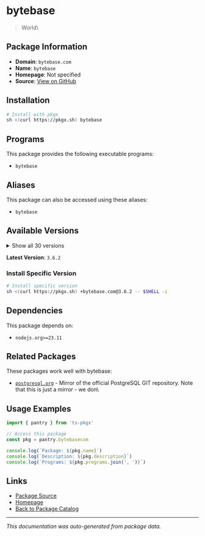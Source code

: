 # bytebase

> World\

## Package Information

- **Domain**: `bytebase.com`
- **Name**: `bytebase`
- **Homepage**: Not specified
- **Source**: [View on GitHub](https://github.com/pkgxdev/pantry/tree/main/projects/bytebase.com/package.yml)

## Installation

```bash
# Install with pkgx
sh <(curl https://pkgx.sh) bytebase
```

## Programs

This package provides the following executable programs:

- `bytebase`

## Aliases

This package can also be accessed using these aliases:

- `bytebase`

## Available Versions

<details>
<summary>Show all 30 versions</summary>

- `3.6.2`, `3.6.1`, `3.6.0`, `3.5.2`, `3.5.1`
- `3.5.0`, `3.4.1`, `3.4.0`, `3.3.1`, `3.3.0`
- `3.2.0`, `3.1.2`, `3.1.1`, `3.1.0`, `3.0.1`
- `3.0.0`, `2.23.1`, `2.23.0`, `2.22.3`, `2.22.2`
- `2.22.1`, `2.22.0`, `2.21.0`, `2.20.0`, `2.19.0`
- `2.18.0`, `2.17.0`, `2.16.0`, `2.15.0`, `2.14.1`

</details>

**Latest Version**: `3.6.2`

### Install Specific Version

```bash
# Install specific version
sh <(curl https://pkgx.sh) +bytebase.com@3.6.2 -- $SHELL -i
```

## Dependencies

This package depends on:

- `nodejs.org>=23.11`

## Related Packages

These packages work well with bytebase:

- [`postgresql.org`](postgresqlorg.md) - Mirror of the official PostgreSQL GIT repository. Note that this is just a *mirror* - we don\

## Usage Examples

```typescript
import { pantry } from 'ts-pkgx'

// Access this package
const pkg = pantry.bytebasecom

console.log(`Package: ${pkg.name}`)
console.log(`Description: ${pkg.description}`)
console.log(`Programs: ${pkg.programs.join(', ')}`)
```

## Links

- [Package Source](https://github.com/pkgxdev/pantry/tree/main/projects/bytebase.com/package.yml)
- [Homepage](#)
- [Back to Package Catalog](../package-catalog.md)

---

*This documentation was auto-generated from package data.*
